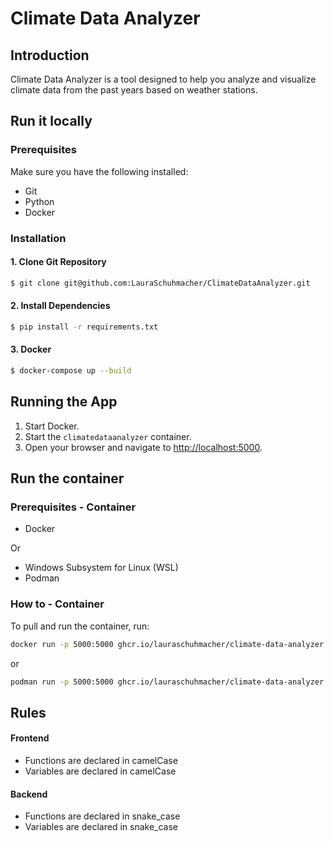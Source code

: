 # Climate Data Analyzer
## Introduction
Climate Data Analyzer is a tool designed to help you analyze and visualize climate data from the past years based on weather stations.

## Run it locally
### Prerequisites
Make sure you have the following installed:
- Git
- Python
- Docker

### Installation
#### 1. Clone Git Repository
```bash
$ git clone git@github.com:LauraSchuhmacher/ClimateDataAnalyzer.git
```
#### 2. Install Dependencies
```bash
$ pip install -r requirements.txt
```
#### 3. Docker
```bash
$ docker-compose up --build
```

## Running the App
1. Start Docker. 
2. Start the `climatedataanalyzer` container.
3. Open your browser and navigate to [http://localhost:5000](http://localhost:5000).

## Run the container

### Prerequisites - Container

- Docker

Or

- Windows Subsystem for Linux (WSL)
- Podman

### How to - Container

To pull and run the container, run:

```bash
docker run -p 5000:5000 ghcr.io/lauraschuhmacher/climate-data-analyzer:latest
```

or

```bash
podman run -p 5000:5000 ghcr.io/lauraschuhmacher/climate-data-analyzer:latest
```

## Rules
#### Frontend
* Functions are declared in camelCase
* Variables are declared in camelCase

#### Backend
* Functions are declared in snake_case
* Variables are declared in snake_case

